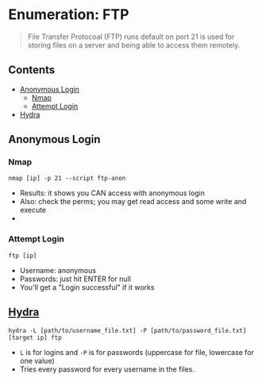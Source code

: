 # Enumeration: FTP
> File Transfer Protocoal (FTP) runs default on port 21 is used for storing files on a server and being able to access them remotely.

## Contents
- [Anonymous Login](#anonymous-login)
  - [Nmap](#nmap)
  - [Attempt Login](#attempt-login)
- [Hydra](#hydra)

## Anonymous Login

### Nmap
```
nmap [ip] -p 21 --script ftp-anon
```
- Results: it shows you CAN access with anonymous login
- Also: check the perms; you may get read access and some write and execute
- 
### Attempt Login
```
ftp [ip]
```
- Username: anonymous
- Passwords: just hit ENTER for null
- You'll get a "Login successful" if it works

## [Hydra](../hydra.md)
```
hydra -L [path/to/username_file.txt] -P [path/to/password_file.txt] [target ip] ftp
```
- `L` is for logins and `-P` is for passwords (uppercase for file, lowercase for one value)
- Tries every password for every username in the files.
